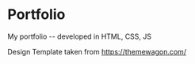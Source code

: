 # Portfolio
My portfolio -- developed in HTML, CSS, JS

Design Template taken from https://themewagon.com/

